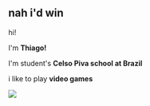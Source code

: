 ## nah i'd win

hi!

I'm **Thiago!**

I'm student's **Celso Piva school at Brazil**

i like to play **video games**



![](https://media1.tenor.com/m/qnuatysdPEYAAAAd/gojo-gojo-satoru.gif)

<!--
**slimelob/slimelob** is a ✨ _special_ ✨ repository because its `README.md` (this file) appears on your GitHub profile.

H
